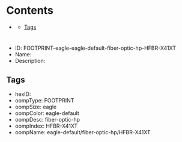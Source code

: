 



Contents
========

* [](#)
	* [Tags](#tags)

# 

- ID: FOOTPRINT-eagle-eagle-default-fiber-optic-hp-HFBR-X41XT
- Name: 
- Description: 

## Tags

- hexID: 
- oompType: FOOTPRINT
- oompSize: eagle
- oompColor: eagle-default
- oompDesc: fiber-optic-hp
- oompIndex: HFBR-X41XT
- oompName: eagle-default/fiber-optic-hp/HFBR-X41XT
